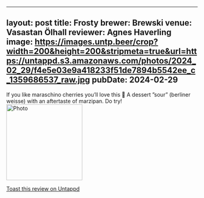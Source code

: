 
---
layout: post
title:  Frosty
brewer: Brewski
venue: Vasastan Ölhall
reviewer: Agnes Haverling
image: https://images.untp.beer/crop?width=200&height=200&stripmeta=true&url=https://untappd.s3.amazonaws.com/photos/2024_02_29/f4e5e03e9a418233f51de7894b5542ee_c_1359686537_raw.jpg
pubDate: 2024-02-29
---

If you like maraschino cherries you’ll love this 🍒 
A dessert ”sour” (berliner weisse) with an aftertaste of marzipan. Do try!
						  <br />
						  <img height="200" width="200" src="https://images.untp.beer/crop?width=200&height=200&stripmeta=true&url=https://untappd.s3.amazonaws.com/photos/2024_02_29/f4e5e03e9a418233f51de7894b5542ee_c_1359686537_raw.jpg" alt="Photo">         
						
[Toast this review on Untappd](https://untappd.com/user/&#45;Spacebacon&#45;/checkin/1359686537)
